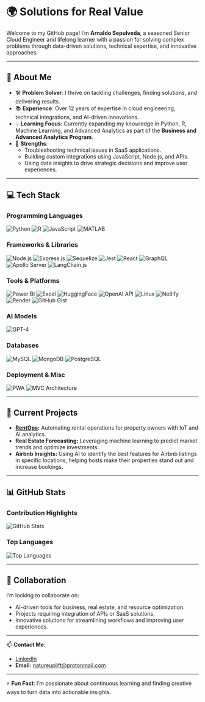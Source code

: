 # 🌍 Solutions for Real Value
Welcome to my GitHub page! I’m **Arnaldo Sepulveda**, a seasoned Senior Cloud Engineer and lifelong learner with a passion for solving complex problems through data-driven solutions, technical expertise, and innovative approaches.


---

## 👋 About Me
- 🛠 **Problem Solver**: I thrive on tackling challenges, finding solutions, and delivering results.
- 📚 **Experience**: Over 12 years of expertise in cloud engineering, technical integrations, and AI-driven innovations.
- 💡 **Learning Focus**: Currently expanding my knowledge in Python, R, Machine Learning, and Advanced Analytics as part of the **Business and Advanced Analytics Program**.
- 🤝 **Strengths**:
  - Troubleshooting technical issues in SaaS applications.
  - Building custom integrations using JavaScript, Node.js, and APIs.
  - Using data insights to drive strategic decisions and improve user experiences.

---

## 💻 Tech Stack

### Programming Languages
![Python](https://img.shields.io/badge/-Python-FFD43B?style=flat-square&logo=python&logoColor=blue)
![R](https://img.shields.io/badge/-R-276DC3?style=flat-square&logo=r&logoColor=white)
![JavaScript](https://img.shields.io/badge/-JavaScript-f7df1e?style=flat-square&logo=javascript&logoColor=black)
![MATLAB](https://img.shields.io/badge/-MATLAB-0076A8?style=flat-square&logo=mathworks&logoColor=white)

### Frameworks & Libraries
![Node.js](https://img.shields.io/badge/-Node.js-339933?style=flat-square&logo=node.js&logoColor=white)
![Express.js](https://img.shields.io/badge/-Express.js-000000?style=flat-square&logo=express&logoColor=white)
![Sequelize](https://img.shields.io/badge/-Sequelize-52B0E7?style=flat-square&logo=sequelize&logoColor=white)
![Jest](https://img.shields.io/badge/-Jest-C21325?style=flat-square&logo=jest&logoColor=white)
![React](https://img.shields.io/badge/-React-61DAFB?style=flat-square&logo=react&logoColor=black)
![GraphQL](https://img.shields.io/badge/-GraphQL-E10098?style=flat-square&logo=graphql&logoColor=white)
![Apollo Server](https://img.shields.io/badge/-Apollo%20Server-311C87?style=flat-square&logo=apollographql&logoColor=white)
![LangChain.js](https://img.shields.io/badge/-LangChain.js-3399FF?style=flat-square&logo=chain&logoColor=white)
<!-- ![TensorFlow](https://img.shields.io/badge/-TensorFlow-FF6F00?style=flat-square&logo=tensorflow&logoColor=white) -->

### Tools & Platforms
![Power BI](https://img.shields.io/badge/-Power%20BI-F2C811?style=flat-square&logo=powerbi&logoColor=black)
![Excel](https://img.shields.io/badge/-Excel-217346?style=flat-square&logo=microsoft-excel&logoColor=white)
![HuggingFace](https://img.shields.io/badge/-Hugging%20Face-FFD800?style=flat-square&logo=huggingface&logoColor=black)
![OpenAI API](https://img.shields.io/badge/-OpenAI%20API-412991?style=flat-square&logo=openai&logoColor=white)
![Linux](https://img.shields.io/badge/-Linux-FCC624?style=flat-square&logo=linux&logoColor=black)
![Netlify](https://img.shields.io/badge/-Netlify-00C7B7?style=flat-square&logo=netlify&logoColor=white)
![Render](https://img.shields.io/badge/-Render-46E3B7?style=flat-square&logo=render&logoColor=white)
![GitHub Gist](https://img.shields.io/badge/-GitHub%20Gist-181717?style=flat-square&logo=github&logoColor=white)
<!-- ![Firebase](https://img.shields.io/badge/-Firebase-FFCA28?style=flat-square&logo=firebase&logoColor=black) -->
<!-- ![Cloudflare](https://img.shields.io/badge/-Cloudflare-F48120?style=flat-square&logo=cloudflare&logoColor=white) -->

### AI Models
![GPT-4](https://img.shields.io/badge/-GPT--4-412991?style=flat-square&logo=openai&logoColor=white)
<!-- ![Claude AI](https://img.shields.io/badge/-Claude%20AI-8A2BE2?style=flat-square&logo=OpenAI&logoColor=white) -->
<!-- ![Mistral AI](https://img.shields.io/badge/-Mistral%20AI-0057E7?style=flat-square&logo=artstation&logoColor=white) -->
<!-- ![DALL-E](https://img.shields.io/badge/-DALL--E-FF4C00?style=flat-square&logo=openai&logoColor=white) -->

### Databases
![MySQL](https://img.shields.io/badge/-MySQL-4479A1?style=flat-square&logo=mysql&logoColor=white)
![MongoDB](https://img.shields.io/badge/-MongoDB-47A248?style=flat-square&logo=mongodb&logoColor=white)
![PostgreSQL](https://img.shields.io/badge/-PostgreSQL-336791?style=flat-square&logo=postgresql&logoColor=white)

### Deployment & Misc
![PWA](https://img.shields.io/badge/-PWA-5A0FC8?style=flat-square&logo=pwa&logoColor=white)
![MVC Architecture](https://img.shields.io/badge/-MVC%20Architecture-000000?style=flat-square)
<!-- ![Quill](https://img.shields.io/badge/-Quill-22B8CF?style=flat-square&logo=quill&logoColor=white) -->

---

## 🔨 Current Projects
- **[RentOps](https://github.com/solutions-for-realvalue/RentOps):** Automating rental operations for property owners with IoT and AI analytics.
- **Real Estate Forecasting:** Leveraging machine learning to predict market trends and optimize investments.
- **Airbnb Insights:** Using AI to identify the best features for Airbnb listings in specific locations, helping hosts make their properties stand out and increase bookings.

---

## 📊 GitHub Stats
### Contribution Highlights
![GitHub Stats](https://github-readme-stats.vercel.app/api?username=solutions-for-realvalue&show_icons=true&theme=radical)
<!--  -->
<!-- ![GitHub Streak](https://streak-stats.demolab.com?user=solutions-for-realvalue&theme=radical&hide_border=true) -->


### Top Languages
![Top Languages](https://github-readme-stats.vercel.app/api/top-langs/?username=solutions-for-realvalue&layout=compact&theme=radical)

---

## 🤝 Collaboration
I’m looking to collaborate on:
- AI-driven tools for business, real estate, and resource optimization.
- Projects requiring integration of APIs or SaaS solutions.
- Innovative solutions for streamlining workflows and improving user experiences.

---

📫 **Contact Me**:  
- [LinkedIn](https://www.linkedin.com/in/arnaldo-sepulveda)  
- **Email:** natureuplift@protonmail.com  

---

⚡ **Fun Fact**: I’m passionate about continuous learning and finding creative ways to turn data into actionable insights.
